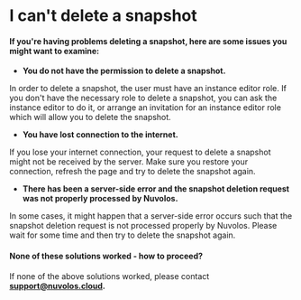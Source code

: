 # I can't delete a snapshot

#### If you're having problems deleting a snapshot, here are some issues you might want to examine:

* **You do not have the permission to delete a snapshot.**

In order to delete a snapshot, the user must have an instance editor role. If you don't have the necessary role to delete a snapshot, you can ask the instance editor to do it, or arrange an invitation for an instance editor role which will allow you to delete the snapshot.

* **You have lost connection to the internet.**

If you lose your internet connection, your request to delete a snapshot might not be received by the server. Make sure you restore your connection, refresh the page and try to delete the snapshot again.

* **There has been a server-side error and the snapshot deletion request was not properly processed by Nuvolos.**

In some cases, it might happen that a server-side error occurs such that the snapshot deletion request is not processed properly by Nuvolos. Please wait for some time and then try to delete the snapshot again.

####  None of these solutions worked - how to proceed?

If none of the above solutions worked, please contact [**support@nuvolos.cloud**](mailto:support@nuvolos.cloud)**.**

